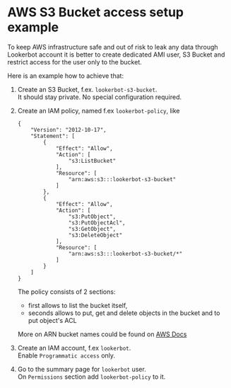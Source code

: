 # AWS S3 Bucket access setup example

To keep AWS infrastructure safe and out of risk to leak any data through Lookerbot account
it is better to create dedicated AMI user, S3 Bucket and restrict access for the user only to the bucket.

Here is an example how to achieve that:

1. Create an S3 Bucket, f.ex. `lookerbot-s3-bucket`.<br />
It should stay private. No special configuration required.

2. Create an IAM policy, named f.ex `lookerbot-policy`, like
    ```
    {
        "Version": "2012-10-17",
        "Statement": [
            {
                "Effect": "Allow",
                "Action": [
                    "s3:ListBucket"
                ],
                "Resource": [
                    "arn:aws:s3:::lookerbot-s3-bucket"
                ]
            },
            {
                "Effect": "Allow",
                "Action": [
                    "s3:PutObject",
                    "s3:PutObjectAcl",
                    "s3:GetObject",
                    "s3:DeleteObject"
                ],
                "Resource": [
                    "arn:aws:s3:::lookerbot-s3-bucket/*"
                ]
            }
        ]
    }
     ```
     The policy consists of 2 sections:
     - first allows to list the bucket itself,
     - seconds allows to put, get and delete objects in the bucket and to put object's ACL

    More on ARN bucket names could be found on [AWS Docs](http://docs.aws.amazon.com/general/latest/gr/aws-arns-and-namespaces.html#arn-syntax-s3)

3. Create an IAM account, f.ex `lookerbot`. <br />
Enable `Programmatic access` only.

4. Go to the summary page for `lookerbot` user. <br />
On `Permissions` section add `lookerbot-policy` to it.

